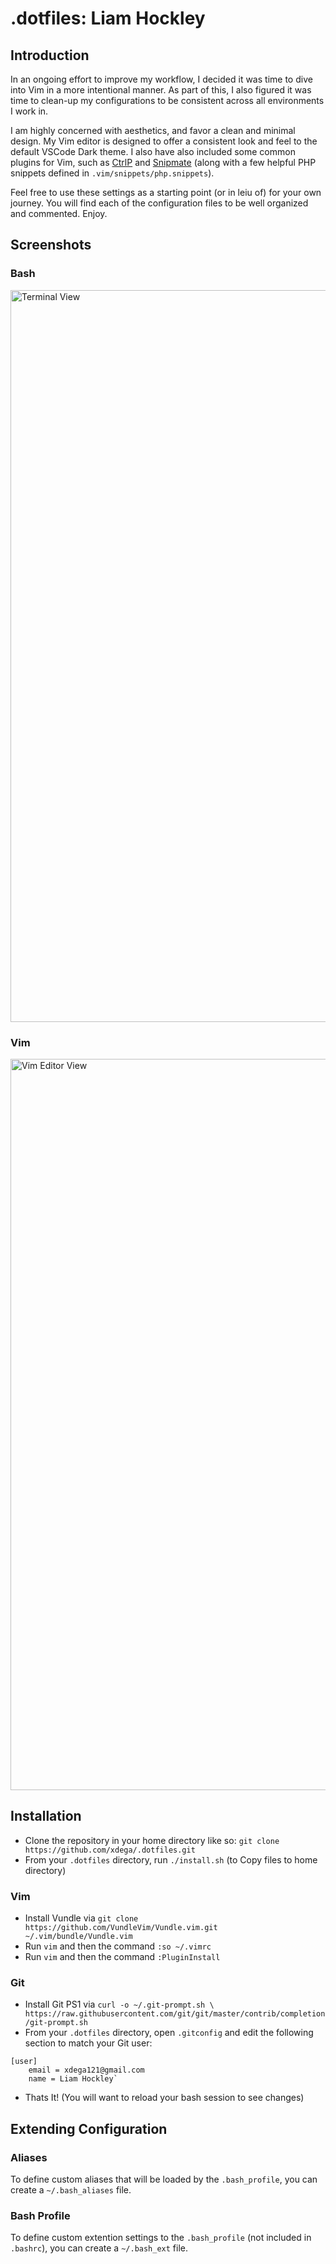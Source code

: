 # .dotfiles: Liam Hockley

## Introduction
In an ongoing effort to improve my workflow, I decided it was time to dive into Vim in a more intentional manner. As part of this, I also figured it was time to clean-up my configurations to be consistent across all environments I work in. 

I am highly concerned with aesthetics, and favor a clean and minimal design. My Vim editor is designed to offer a consistent look and feel to the default VSCode Dark theme. I also have also included some common plugins for Vim, such as [CtrlP](https://github.com/ctrlpvim/ctrlp.vim) and [Snipmate](https://github.com/garbas/vim-snipmate) (along with a few helpful PHP snippets defined in `.vim/snippets/php.snippets`). 

Feel free to use these settings as a starting point (or in leiu of) for your own journey. You will find each of the configuration files to be well organized and commented. Enjoy.

## Screenshots

### Bash

<img width="1171" alt="Terminal View" src="https://user-images.githubusercontent.com/8093386/29902847-43f19570-8dc6-11e7-8e46-4f9d6816bafd.png">

### Vim

<img width="1170" alt="Vim Editor View" src="https://user-images.githubusercontent.com/8093386/29902846-43d6aef4-8dc6-11e7-9fd3-7d55055ce392.png">

## Installation

- Clone the repository in your home directory like so: `git clone https://github.com/xdega/.dotfiles.git`
- From your `.dotfiles` directory, run `./install.sh` (to Copy files to home directory)

### Vim
- Install Vundle via `git clone https://github.com/VundleVim/Vundle.vim.git ~/.vim/bundle/Vundle.vim`
- Run `vim` and then the command `:so ~/.vimrc`
- Run `vim` and then the command `:PluginInstall`

### Git
- Install Git PS1 via `curl -o ~/.git-prompt.sh \
    https://raw.githubusercontent.com/git/git/master/contrib/completion/git-prompt.sh`
- From your `.dotfiles` directory, open `.gitconfig` and edit the following section to match your Git user:
```
[user]
    email = xdega121@gmail.com
    name = Liam Hockley`
```
- Thats It! (You will want to reload your bash session to see changes)

## Extending Configuration

### Aliases

To define custom aliases that will be loaded by the `.bash_profile`, you can create a `~/.bash_aliases` file.

### Bash Profile
To define custom extention settings to the `.bash_profile` (not included in `.bashrc`), you can create a `~/.bash_ext` file.
